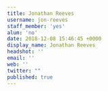 ```yaml
---
title: Jonathan Reeves
username: jon-reeves
staff_member: 'yes'
alum: 'no'
date: 2018-12-08 15:46:45 +0000
display_name: Jonathan Reeves
headshot: ''
email: ''
web: ''
twitter: ""
published: true
---
```

